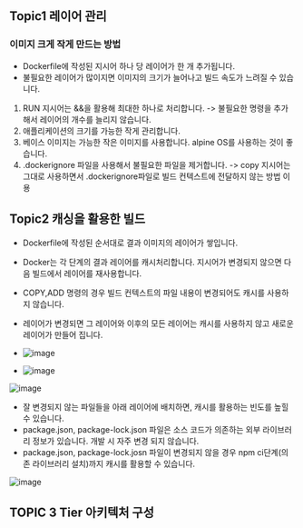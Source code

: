 ## Topic1 레이어 관리
### 이미지 크게 작게 만드는 방법

+ Dockerfile에 작성된 지시어 하나 당 레이어가 한 개 추가됩니다.
+ 불필요한 레이어가 많이지면 이미지의 크기가 늘어나고 빌드 속도가 느려질 수 있습니다.

1. RUN 지시어는 &&을 활용해 최대한 하나로 처리합니다.
  -> 불필요한 명령을 추가해서 레이어의 개수를 늘리지 않습니다.
2. 애플리케이션의 크기를 가능한 작게 관리합니다.
3. 베이스 이미지는 가능한 작은 이미지를 사용합니다. alpine OS를 사용하는 것이 좋습니다.
4. .dockerignore 파일을 사용해서 불필요한 파일을 제거합니다.
 -> copy 지시어는 그대로 사용하면서 .dockerignore파일로 빌드 컨텍스트에 전달하지 않는 방법 이용


## Topic2 캐싱을 활용한 빌드
+ Dockerfile에 작성된 순서대로 결과 이미지의 레이어가 쌓입니다.
+ Docker는 각 단계의 결과 레이어를 캐시처리합니다. 지시어가 변경되지 않으면 다음 빌드에서 레이어를 재사용합니다.
+ COPY,ADD 명령의 경우 빌드 컨텍스트의 파일 내용이 변경되어도 캐시를 사용하지 않습니다.
+ 레이어가 변경되면 그 레이어와 이후의 모든 레이어는 캐시를 사용하지 않고 새로운 레이어가 만들어 집니다.

+ ![image](https://github.com/HyangKeunChoi/TIL-Today-I-Learned-/assets/49984996/ba0710b5-3296-44b7-b4f9-f6223350b2d2)

+ ![image](https://github.com/HyangKeunChoi/TIL-Today-I-Learned-/assets/49984996/5c661af0-8e38-47ac-9769-e5392a5e8743)

![image](https://github.com/HyangKeunChoi/TIL-Today-I-Learned-/assets/49984996/3f974ef2-4a0f-4064-aed4-359570f7d158)

+ 잘 변경되지 않는 파일들을 아래 레이어에 배치하면, 캐시를 활용하는 빈도를 높힐 수 있습니다.
+ package.json, package-lock.json 파일은 소스 코드가 의존하는 외부 라이브러리 정보가 있습니다. 개발 시 자주 변경 되지 않습니다.
+ package.json, package-lock.josn 파일이 변경되지 않을 경우 npm ci단계(의존 라이브러리 설치)까지 캐시를 활용할 수 있습니다.

![image](https://github.com/HyangKeunChoi/TIL-Today-I-Learned-/assets/49984996/d7e55ac3-db08-4e5c-98a0-c190d32a3d74)

## TOPIC 3 Tier 아키텍처 구성
